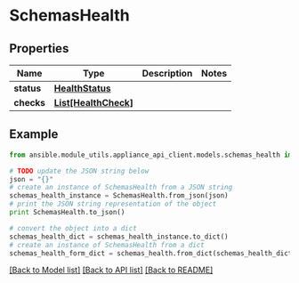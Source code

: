# SchemasHealth


## Properties

Name | Type | Description | Notes
------------ | ------------- | ------------- | -------------
**status** | [**HealthStatus**](HealthStatus.md) |  | 
**checks** | [**List[HealthCheck]**](HealthCheck.md) |  | 

## Example

```python
from ansible.module_utils.appliance_api_client.models.schemas_health import SchemasHealth

# TODO update the JSON string below
json = "{}"
# create an instance of SchemasHealth from a JSON string
schemas_health_instance = SchemasHealth.from_json(json)
# print the JSON string representation of the object
print SchemasHealth.to_json()

# convert the object into a dict
schemas_health_dict = schemas_health_instance.to_dict()
# create an instance of SchemasHealth from a dict
schemas_health_form_dict = schemas_health.from_dict(schemas_health_dict)
```
[[Back to Model list]](../README.md#documentation-for-models) [[Back to API list]](../README.md#documentation-for-api-endpoints) [[Back to README]](../README.md)


